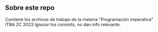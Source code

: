 ## Sobre este repo

Contiene los archivos de trabajo de la materia "Programación imperativa" ITBA 2C 2023
Ignorar los commits, no dan info relevante.

